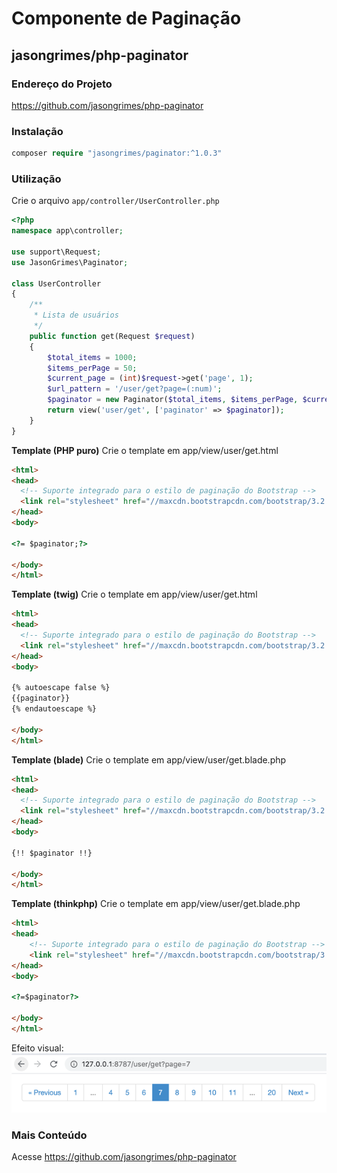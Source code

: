 # Componente de Paginação

## jasongrimes/php-paginator

### Endereço do Projeto

https://github.com/jasongrimes/php-paginator
  
### Instalação

```php
composer require "jasongrimes/paginator:^1.0.3"
```
  
### Utilização

Crie o arquivo `app/controller/UserController.php`
```php
<?php
namespace app\controller;

use support\Request;
use JasonGrimes\Paginator;

class UserController
{
    /**
     * Lista de usuários
     */
    public function get(Request $request)
    {
        $total_items = 1000;
        $items_perPage = 50;
        $current_page = (int)$request->get('page', 1);
        $url_pattern = '/user/get?page=(:num)';
        $paginator = new Paginator($total_items, $items_perPage, $current_page, $url_pattern);
        return view('user/get', ['paginator' => $paginator]);
    }
}
```
**Template (PHP puro)**
Crie o template em app/view/user/get.html
```html
<html>
<head>
  <!-- Suporte integrado para o estilo de paginação do Bootstrap -->
  <link rel="stylesheet" href="//maxcdn.bootstrapcdn.com/bootstrap/3.2.0/css/bootstrap.min.css">
</head>
<body>

<?= $paginator;?>

</body>
</html>
```

**Template (twig)**
Crie o template em app/view/user/get.html
```html
<html>
<head>
  <!-- Suporte integrado para o estilo de paginação do Bootstrap -->
  <link rel="stylesheet" href="//maxcdn.bootstrapcdn.com/bootstrap/3.2.0/css/bootstrap.min.css">
</head>
<body>

{% autoescape false %}
{{paginator}}
{% endautoescape %}

</body>
</html>
```

**Template (blade)**
Crie o template em app/view/user/get.blade.php
```html
<html>
<head>
  <!-- Suporte integrado para o estilo de paginação do Bootstrap -->
  <link rel="stylesheet" href="//maxcdn.bootstrapcdn.com/bootstrap/3.2.0/css/bootstrap.min.css">
</head>
<body>

{!! $paginator !!}

</body>
</html>
```

**Template (thinkphp)**
Crie o template em app/view/user/get.blade.php
```html
<html>
<head>
    <!-- Suporte integrado para o estilo de paginação do Bootstrap -->
    <link rel="stylesheet" href="//maxcdn.bootstrapcdn.com/bootstrap/3.2.0/css/bootstrap.min.css">
</head>
<body>

<?=$paginator?>

</body>
</html>
```

Efeito visual:
![](../../assets/img/paginator.png)
  
### Mais Conteúdo

Acesse https://github.com/jasongrimes/php-paginator
